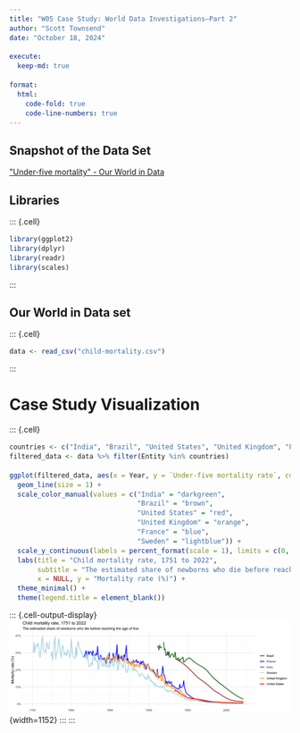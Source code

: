 ```yaml
---
title: "W05 Case Study: World Data Investigations—Part 2"
author: "Scott Townsend"
date: "October 18, 2024"

execute:
  keep-md: true

format:
  html:
    code-fold: true
    code-line-numbers: true
---
```




## Snapshot of the Data Set

["Under-five mortality" - Our World in Data](https://ourworldindata.org/grapher/child-mortality?time=earliest..latest)


## Libraries


::: {.cell}

```{.r .cell-code}
library(ggplot2)
library(dplyr)
library(readr)
library(scales)
```
:::


## Our World in Data set


::: {.cell}

```{.r .cell-code}
data <- read_csv("child-mortality.csv")
```
:::


# Case Study Visualization


::: {.cell}

```{.r .cell-code}
countries <- c("India", "Brazil", "United States", "United Kingdom", "France", "Sweden")
filtered_data <- data %>% filter(Entity %in% countries)

ggplot(filtered_data, aes(x = Year, y = `Under-five mortality rate`, color = Entity)) +
  geom_line(size = 1) +
  scale_color_manual(values = c("India" = "darkgreen", 
                                "Brazil" = "brown", 
                                "United States" = "red", 
                                "United Kingdom" = "orange", 
                                "France" = "blue", 
                                "Sweden" = "lightblue")) +
  scale_y_continuous(labels = percent_format(scale = 1), limits = c(0, 40)) +
  labs(title = "Child mortality rate, 1751 to 2022",
       subtitle = "The estimated share of newborns who die before reaching the age of five.",
       x = NULL, y = "Mortality rate (%)") +
  theme_minimal() +
  theme(legend.title = element_blank())
```

::: {.cell-output-display}
![](W05--Case-Study_files/figure-html/unnamed-chunk-3-1.png){width=1152}
:::
:::